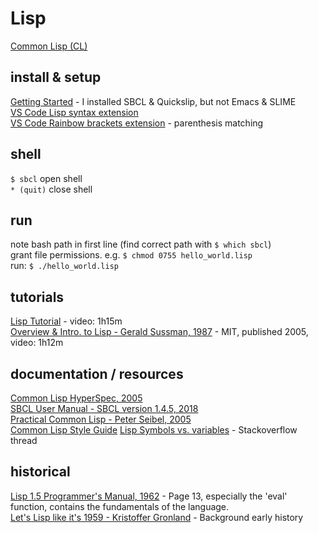 # Lisp
[Common Lisp (CL)](https://en.wikipedia.org/wiki/Common_Lisp)

## install & setup
[Getting Started](https://lisp-lang.org/learn/getting-started/) - I installed SBCL & Quickslip, but not Emacs & SLIME  
[VS Code Lisp syntax extension](https://marketplace.visualstudio.com/items?itemName=mattn.Lisp)  
[VS Code Rainbow brackets extension](https://marketplace.visualstudio.com/items?itemName=2gua.rainbow-brackets) - parenthesis matching

## shell
`$ sbcl` open shell  
`* (quit)` close shell  

## run
note bash path in first line (find correct path with `$ which sbcl`)  
grant file permissions. e.g. `$ chmod 0755 hello_world.lisp`   
run: `$ ./hello_world.lisp`  

## tutorials
[Lisp Tutorial](https://www.youtube.com/watch?v=ymSq4wHrqyU) - video: 1h15m  
[Overview & Intro. to Lisp - Gerald Sussman, 1987](https://www.youtube.com/watch?v=-J_xL4IGhJA&list=PLE18841CABEA24090) - MIT, published 2005, video: 1h12m  

## documentation / resources
[Common Lisp HyperSpec, 2005](http://www.lispworks.com/documentation/HyperSpec/Front/index.htm)  
[SBCL User Manual - SBCL version 1.4.5, 2018](http://students.mimuw.edu.pl/~zbyszek/lisp/doc/sbcl.pdf)  
[Practical Common Lisp - Peter Seibel, 2005](http://www.gigamonkeys.com/book/)  
[Common Lisp Style Guide](https://google.github.io/styleguide/lispguide.xml)
[Lisp Symbols vs. variables](https://stackoverflow.com/questions/3590221/what-is-the-difference-between-a-variable-and-a-symbol-in-lisp) - Stackoverflow thread  
 

## historical
[Lisp 1.5 Programmer's Manual, 1962](http://www.softwarepreservation.org/projects/LISP/book/LISP%201.5%20Programmers%20Manual.pdf) - Page 13, especially the 'eval' function, contains the fundamentals of the language.  
[Let's Lisp like it's 1959 - Kristoffer Gronland](https://www.youtube.com/watch?v=F140RNyuKXg) - Background early history  

